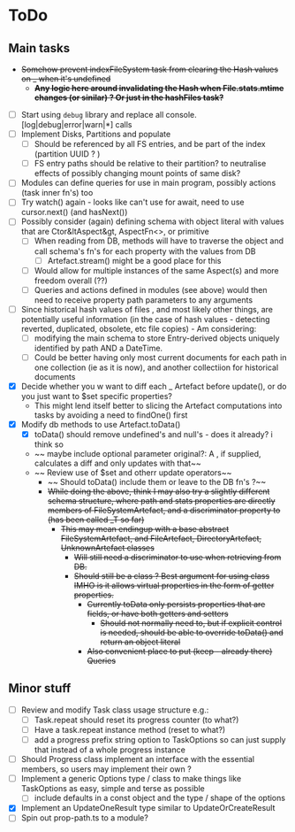 # ToDo

## Main tasks

- ~~Somehow prevent indexFileSystem task from clearing the Hash values on _ when it's undefined~~
  - ~~**Any logic here around invalidating the Hash when File.stats.mtime changes (or sinilar) ? Or just in the hashFiles task?**~~
- [ ] Start using ``debug`` library and replace all console.[log|debug|error|warn|*] calls
- [ ] Implement Disks, Partitions and populate
  - [ ] Should be referenced by all FS entries, and be part of the index (partition UUID ? )
  - [ ] FS entry paths should be relative to their partition? to neutralise effects of possibly changing mount points of same disk?
- [ ] Modules can define queries for use in main program, possibly actions (task inner fn's) too
- [ ] Try watch() again - looks like can't use for await, need to use cursor.next() (and hasNext())
- [ ] Possibly consider (again) defining schema with object literal with values that are Ctor&ltAspect&gt, AspectFn<>, or primitive
  - [ ] When reading from DB, methods will have to traverse the object and call schema's fn's for each property with the values from DB
    - [ ] Artefact.stream() might be a good place for this
  - [ ] Would allow for multiple instances of the same Aspect(s) and more freedom overall (??)
  - [ ] Queries and actions defined in modules (see above) would then need to receive property path parameters to any arguments
- [ ] Since historical hash values of files , and most likely other things, are potentially useful information (in the case of hash values - detecting reverted, duplicated, obsolete, etc file copies) - Am considering:
  - [ ] modifying the main schema to store Entry-derived objects uniquely identified by path AND a DateTime.
  - [ ] Could be better having only most current documents for each path in one collection (ie as it is now), and another collectiion for historical documents
- [X] Decide whether you w want to diff each _ Artefact before update(), or do you just want to $set specific properties?
  - This might lend itself better to slicing the Artefact computations into tasks by avoiding a need to findOne() first
- [X] Modify db methods to use Artefact.toData()
  - [X] toData() should remove undefined's and null's - does it already? i think so
  - ~~ maybe include optional parameter original?: A , if supplied, calculates a diff and only updates with that~~
  - ~~ Review use of $set and otherr update operators~~
    - ~~ Should toData() include them or leave to the DB fn's ?~~
    - ~~While doing the above, think I may also try a slightly different schema structure, where path and stats properties are directly members of FileSystemArtefact, and a discriminator property to (has been called _T so far)~~
      - ~~This may mean endingup with a base abstract FileSystemArtefact, and FileArtefact, DirectoryArtefact, UnknownArtefact classes~~
        - ~~Will still need a discriminator to use when retrieving from DB.~~
        - ~~Should still be a class ? Best argument for using class IMHO is it allows virtual properties in the form of getter properties.~~
          - ~~Currently toData only persists properties that are fields, or have both getters and setters~~
            - ~~Should not normally need to, but if explicit control is needed, should be able to override toData() and return an object literal~~
          - ~~Also convenient place to put (keep - already there) Queries~~

## Minor stuff

- [ ] Review and modify Task class usage structure e.g.:
  - [ ] Task.repeat should reset its progress counter (to what?)
  - [ ] Have a task.repeat instance method (reset to what?)
  - [ ] add a progress prefix string option to TaskOptions so can just supply that instead of a whole progress instance
- [ ] Should Progress class implement an interface with the essential members, so users may implement their own ?
- [ ] Implement a generic Options type / class to make things like TaskOptions as easy, simple and terse as possible
  - [ ] include defaults in a const object and the type / shape of the options
- [X] Implement an UpdateOneResult type similar to UpdateOrCreateResult
- [ ] Spin out prop-path.ts to a module?
